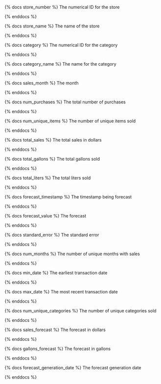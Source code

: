 {% docs store_number %}
The numerical ID for the store

{% enddocs %}

{% docs store_name %}
The name of the store

{% enddocs %}

{% docs category %}
The numerical ID for the category

{% enddocs %}

{% docs category_name %}
The name for the category

{% enddocs %}

{% docs sales_month %}
The month

{% enddocs %}

{% docs num_purchases %}
The total number of purchases

{% enddocs %}

{% docs num_unique_items %}
The number of unique items sold

{% enddocs %}

{% docs total_sales %}
The total sales in dollars

{% enddocs %}

{% docs total_gallons %}
The total gallons sold

{% enddocs %}

{% docs total_liters %}
The total liters sold

{% enddocs %}

{% docs forecast_timestamp %}
The timestamp being forecast

{% enddocs %}

{% docs forecast_value %}
The forecast

{% enddocs %}

{% docs standard_error %}
The standard error

{% enddocs %}

{% docs num_months %}
The number of unique months with sales

{% enddocs %}

{% docs min_date %}
The earliest transaction date

{% enddocs %}

{% docs max_date %}
The most recent transaction date

{% enddocs %}

{% docs num_unique_categories %}
The number of unique categories sold

{% enddocs %}

{% docs sales_forecast %}
The forecast in dollars

{% enddocs %}

{% docs gallons_forecast %}
The forecast in gallons

{% enddocs %}

{% docs forecast_generation_date %}
The forecast generation date

{% enddocs %}

